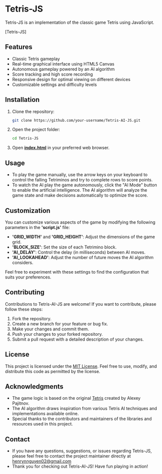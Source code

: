 # Tetris-JS

Tetris-JS is an implementation of the classic game Tetris using JavaScript.

[Tetris-JS]

## Features

- Classic Tetris gameplay
- Real-time graphical interface using HTML5 Canvas
- Autonomous gameplay powered by an AI algorithm
- Score tracking and high score recording
- Responsive design for optimal viewing on different devices
- Customizable settings and difficulty levels

## Installation

1. Clone the repository:

   ```bash
   git clone https://github.com/your-username/Tetris-AI-JS.git

2. Open the project folder:

   ```bash
   cd Tetris-JS

3. Open [__index.html__](https://github.com/Henry-n-Nguyen/Tetris-JS/edit/main/index.html) in your preferred web browser.

## Usage

- To play the game manually, use the arrow keys on your keyboard to control the falling Tetriminos and try to complete rows to score points.
- To watch the AI play the game autonomously, click the "AI Mode" button to enable the artificial intelligence. The AI algorithm will analyze the game state and make decisions automatically to optimize the score.

## Customization

You can customize various aspects of the game by modifying the following parameters in the __'script.js'__ file:

- __'GRID_WIDTH'__ and __'GRID_HEIGHT'__: Adjust the dimensions of the game grid.
- __'BLOCK_SIZE'__: Set the size of each Tetrimino block.
- __'AI_DELAY'__: Control the delay (in milliseconds) between AI moves.
- __'AI_LOOKAHEAD'__: Adjust the number of future moves the AI algorithm considers.

Feel free to experiment with these settings to find the configuration that suits your preferences.

## Contributing

Contributions to Tetris-AI-JS are welcome! If you want to contribute, please follow these steps:

1. Fork the repository.
2. Create a new branch for your feature or bug fix.
3. Make your changes and commit them.
4. Push your changes to your forked repository.
5. Submit a pull request with a detailed description of your changes.

## License

This project is licensed under the [MIT License](https://github.com/git/git-scm.com/blob/main/MIT-LICENSE.txt). Feel free to use, modify, and distribute this code as permitted by the license.

## Acknowledgments

- The game logic is based on the original [Tetris](https://tetris.com/bios) created by Alexey Pajitnov.
- The AI algorithm draws inspiration from various Tetris AI techniques and implementations available online.
- Special thanks to the contributors and maintainers of the libraries and resources used in this project.

## Contact

- If you have any questions, suggestions, or issues regarding Tetris-JS, please feel free to contact the project maintainer directly at [henrynnguyen02@gmail.com](https://mail.google.com/mail/u/1/#inbox?compose=DmwnWrRlQHcrkPNmbbZRtKSshRfLsbFgSjRjTCNgSHnjKjBmdFtNkFhhtzmHpQCpLZbmCfQwWxrg)
- Thank you for checking out Tetris-AI-JS! Have fun playing in action!
